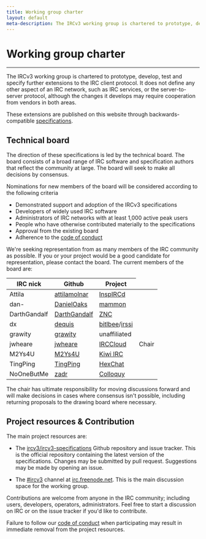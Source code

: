 ```yaml
---
title: Working group charter
layout: default
meta-description: The IRCv3 working group is chartered to prototype, develop and specify further extensions to the IRC client protocol.
---
```


# Working group charter

---

The IRCv3 working group is chartered to prototype, develop, test and specify further extensions to
the IRC client protocol. It does not define any other aspect of an IRC network, such as IRC services,
or the server-to-server protocol, although the changes it develops may require cooperation from vendors
in both areas.

These extensions are published on this website through backwards-compatible [specifications](/irc/).


## Technical board

The direction of these specifications is led by the technical board. The board consists of a broad range of IRC software and specification authors that reflect the community at large. The board will seek to make all decisions by consensus.

Nominations for new members of the board will be considered according to the following criteria

 * Demonstrated support and adoption of the IRCv3 specifications
 * Developers of widely used IRC software
 * Administrators of IRC networks with at least 1,000 active peak users
 * People who have otherwise contributed materially to the specifications
 * Approval from the existing board
 * Adherence to the [code of conduct](/conduct.html)

We're seeking representation from as many members of the IRC community as possible. If you or your project would be a good candidate for representation, please contact the board. The current members of the board are:

<table>
    <thead>
        <tr>
            <th>IRC nick</th>
            <th>Github</th>
            <th>Project</th>
        </tr>
    </thead>
    <tbody>
        <tr>
            <td>Attila</td>
            <td><a href="https://github.com/attilamolnar">attilamolnar</a></td>
            <td><a href="http://www.inspircd.org/">InspIRCd</a></td>
            <td></td>
        </tr>
        <tr>
            <td>dan-</td>
            <td><a href="https://github.com/DanielOaks">DanielOaks</a></td>
            <td><a href="https://github.com/mammon-ircd/mammon">mammon</a></td>
            <td></td>
        </tr>
        <tr>
            <td>DarthGandalf</td>
            <td><a href="https://github.com/DarthGandalf">DarthGandalf</a></td>
            <td><a href="http://wiki.znc.in/ZNC">ZNC</a></td>
            <td></td>
        </tr>
        <tr>
            <td>dx</td>
            <td><a href="https://github.com/dequis">dequis</a></td>
            <td><a href="https://www.bitlbee.org/">bitlbee</a>/<a href="https://irssi.org/">irssi</a></td>
            <td></td>
        </tr>
        <tr>
            <td>grawity</td>
            <td><a href="https://github.com/grawity">grawity</a></td>
            <td>unaffiliated</td>
            <td></td>
        </tr>
        <tr>
            <td>jwheare</td>
            <td><a href="https://github.com/jwheare">jwheare</a></td>
            <td><a href="https://www.irccloud.com/">IRCCloud</a></td>
            <td>Chair</td>
        </tr>
        <tr>
            <td>M2Ys4U</td>
            <td><a href="https://github.com/M2Ys4U">M2Ys4U</a></td>
            <td><a href="https://kiwiirc.com/">Kiwi IRC</a></td>
            <td></td>
        </tr>
        <tr>
            <td>TingPing</td>
            <td><a href="https://github.com/TingPing">TingPing</a></td>
            <td><a href="https://hexchat.github.io/">HexChat</a></td>
            <td></td>
        </tr>
        <tr>
            <td>NoOneButMe</td>
            <td><a href="https://github.com/zadr">zadr</a></td>
            <td><a href="http://colloquy.info/">Colloquy</a></td>
            <td></td>
        </tr>
    </tbody>
</table>

The chair has ultimate responsibility for moving discussions forward and will make decisions in cases where consensus isn't possible, including returning proposals to the drawing board where necessary.

## Project resources & Contribution

The main project resources are:

 * The [ircv3/ircv3-specifications](https://github.com/ircv3/ircv3-specifications) Github repository and issue tracker.  This is the
   official repository containing the latest version of the specifications.  Changes may be submitted by pull request. Suggestions may be made by opening an issue.

 * The [#ircv3](irc://irc.freenode.net/ircv3) channel at [irc.freenode.net](irc://irc.freenode.net/ircv3).  This is the main discussion space for the working group.

Contributions are welcome from anyone in the IRC community; including users, developers, operators, administrators. Feel free to start a discussion on IRC or on the issue tracker if you'd like to contribute.
 
 Failure to follow our [code of conduct](/conduct.html) when participating may result in immediate removal from the project resources.
